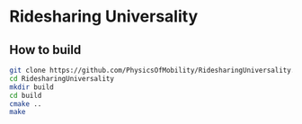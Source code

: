 # Ridesharing Universality


## How to build

```bash
git clone https://github.com/PhysicsOfMobility/RidesharingUniversality.git
cd RidesharingUniversality
mkdir build
cd build
cmake ..
make
```
